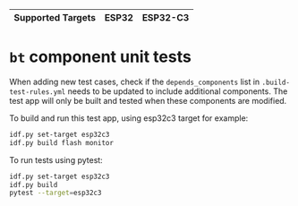 | Supported Targets | ESP32 | ESP32-C3 |
| ----------------- | ----- | -------- |

# `bt` component unit tests

When adding new test cases, check if the `depends_components` list in `.build-test-rules.yml` needs to be updated to include additional components. The test app will only be built and tested when these components are modified.

To build and run this test app, using esp32c3 target for example:

```bash
idf.py set-target esp32c3
idf.py build flash monitor
```

To run tests using pytest:

```bash
idf.py set-target esp32c3
idf.py build
pytest --target=esp32c3
```
